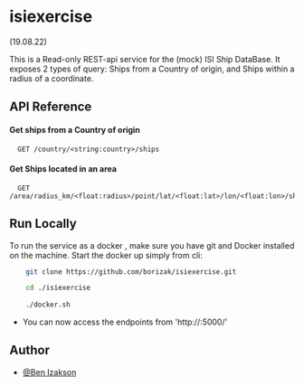 # isiexercise 
(19.08.22)

This is a Read-only REST-api service for the (mock) ISI Ship DataBase.
It exposes 2 types of query: 
Ships from a Country of origin, 
and Ships within a radius of a coordinate.


## API Reference

#### Get ships from a Country of origin

```http
  GET /country/<string:country>/ships
```

#### Get Ships located in an area

```http
  GET /area/radius_km/<float:radius>/point/lat/<float:lat>/lon/<float:lon>/ships'
```

## Run Locally

To run the service as a docker ,
make sure you have git and Docker installed on the machine.
Start the docker up simply from cli:


```bash
    git clone https://github.com/borizak/isiexercise.git

    cd ./isiexercise
    
    ./docker.sh
```

- You can now access the endpoints from 'http://<host>:5000/'


## Author

- [@Ben Izakson](https://github.com/borizak)

